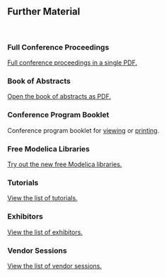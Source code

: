 <h2>Further Material</h2>
<br />
<h3>Full Conference Proceedings</h3>
<p><a href="ProceedingsOfThe11thInternationalModelicaConference.pdf">Full conference proceedings in a single PDF.</a></p>

<h3>Book of Abstracts</h3>
<p><a href="BookOfAbstractsOfThe11thInternationalModelicaConference.pdf">Open the book of abstracts as PDF.</a></p>

<h3>Conference Program Booklet</h3>
<p>Conference program booklet for <a href="ProgramViewing.pdf">viewing</a> or <a href="Program.pdf">printing</a>.</p>

<h3>Free Modelica Libraries</h3>
<p><a href="sessions/session_libraries.html">Try out the new free Modelica libraries.</a></p>

<h3>Tutorials</h3>
<p><a href="tutorials.html">View the list of tutorials.</a></p>

<h3>Exhibitors</h3>
<p><a href="exhibitors/index.html">View the list of exhibitors.</a></p>

<h3>Vendor Sessions</h3>
<p><a href="vendors.html">View the list of vendor sessions.</a></p>
